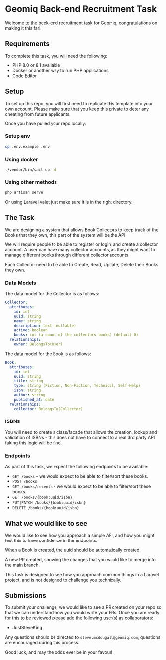 # Geomiq Back-end Recruitment Task

Welcome to the beck-end recruitment task for Geomiq, congratulations on making it this far!

## Requirements

To complete this task, you will need the following:

- PHP 8.0 or 8.1 available
- Docker or another way to run PHP applications
- Code Editor

## Setup

To set up this repo, you will first need to replicate this template into your own account. Please make sure that you keep this private to deter any cheating from future applicants.

Once you have pulled your repo locally:

### Setup env

```bash
cp .env.example .env
```

### Using docker

```bash
./vendor/bin/sail up -d
```

### Using other methods

```bash
php artisan serve
```

Or using Laravel valet just make sure it is in the right directory.

## The Task

We are designing a system that allows Book Collectors to keep track of the Books 
that they own, this part of the system will be the API.

We will require people to be able to register or login, and create a collector account. A user can
have many collector accounts, as they might want to manage different books through different collector accounts.

Each Collector need to be able to Create, Read, Update, Delete their Books they own.

### Data Models

The data model for the Collector is as follows:

```yaml
Collector:
  attributes:
    id: int
    uuid: string
    name: string
    description: text (nullable)
    active: boolean
    books: int (a count of the collectors books) (default 0)
  relationships:
    owner: BelongsTo(User)
```

The data model for the Book is as follows:

```yaml
Book:
  attributes:
    id: int
    uuid: string
    title: string
    type: string (Fiction, Non-Fiction, Technical, Self-Help)
    isbn: string
    author: string
    published_at: date
  relationships:
    collector: BelongsTo(Collector)
```

### ISBNs

You will need to create a class/facade that allows the creation, lookup and validation of ISBNs - this does not have to connect
to a real 3rd party API faking this logic will be fine.

### Endpoints

As part of this task, we expect the following endpoints to be available:

- `GET /books` - we would expect to be able to filter/sort these books.
- `POST /books`
- `GET /books/recents` - we would expect to be able to filter/sort these books.
- `GET /books/{book:uuid/isbn}`
- `PUT|PATCH /books/{book:uuid/isbn}`
- `DELETE /books/{book:uuid/isbn}`


## What we would like to see

We would like to see how you approach a simple API, and how you might test this to have confidence in the endpoints.

When a Book is created, the uuid should be automatically created.

A new PR created, showing the changes that you would like to merge into the main branch.

This task is designed to see how you approach common things in a Laravel project, and is not designed to challenge you technically.

## Submissions

To submit your challenge, we would like to see a PR created on your repo so that we can understand how you would write your PRs. 
Once you are ready for this to be reviewed please add the following user(s) as collaborators:

- JustSteveKing

Any questions should be directed to `steve.mcdougall@geomiq.com`, questions are encouraged during this process.

Good luck, and may the odds ever be in your favour!

